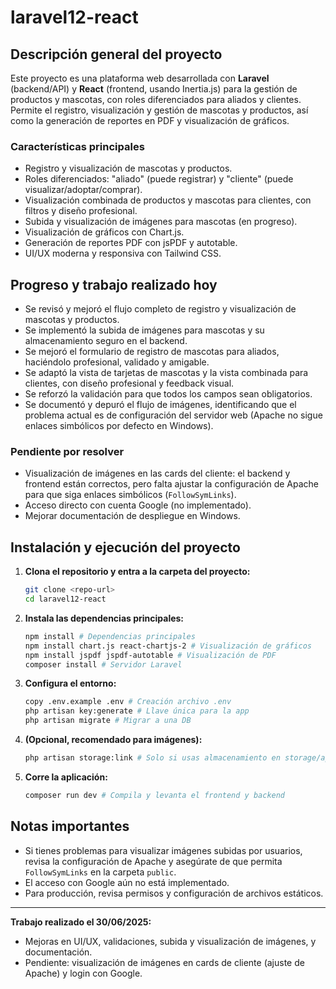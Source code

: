 # laravel12-react

## Descripción general del proyecto

Este proyecto es una plataforma web desarrollada con **Laravel** (backend/API) y **React** (frontend, usando Inertia.js) para la gestión de productos y mascotas, con roles diferenciados para aliados y clientes. Permite el registro, visualización y gestión de mascotas y productos, así como la generación de reportes en PDF y visualización de gráficos.

### Características principales
- Registro y visualización de mascotas y productos.
- Roles diferenciados: "aliado" (puede registrar) y "cliente" (puede visualizar/adoptar/comprar).
- Visualización combinada de productos y mascotas para clientes, con filtros y diseño profesional.
- Subida y visualización de imágenes para mascotas (en progreso).
- Visualización de gráficos con Chart.js.
- Generación de reportes PDF con jsPDF y autotable.
- UI/UX moderna y responsiva con Tailwind CSS.

## Progreso y trabajo realizado hoy

- Se revisó y mejoró el flujo completo de registro y visualización de mascotas y productos.
- Se implementó la subida de imágenes para mascotas y su almacenamiento seguro en el backend.
- Se mejoró el formulario de registro de mascotas para aliados, haciéndolo profesional, validado y amigable.
- Se adaptó la vista de tarjetas de mascotas y la vista combinada para clientes, con diseño profesional y feedback visual.
- Se reforzó la validación para que todos los campos sean obligatorios.
- Se documentó y depuró el flujo de imágenes, identificando que el problema actual es de configuración del servidor web (Apache no sigue enlaces simbólicos por defecto en Windows).

### Pendiente por resolver
- Visualización de imágenes en las cards del cliente: el backend y frontend están correctos, pero falta ajustar la configuración de Apache para que siga enlaces simbólicos (`FollowSymLinks`).
- Acceso directo con cuenta Google (no implementado).
- Mejorar documentación de despliegue en Windows.

## Instalación y ejecución del proyecto

1. **Clona el repositorio y entra a la carpeta del proyecto:**
   ```bash
   git clone <repo-url>
   cd laravel12-react
   ```
2. **Instala las dependencias principales:**
   ```bash
   npm install # Dependencias principales
   npm install chart.js react-chartjs-2 # Visualización de gráficos
   npm install jspdf jspdf-autotable # Visualización de PDF
   composer install # Servidor Laravel
   ```
3. **Configura el entorno:**
   ```bash
   copy .env.example .env # Creación archivo .env
   php artisan key:generate # Llave única para la app
   php artisan migrate # Migrar a una DB
   ```
4. **(Opcional, recomendado para imágenes):**
   ```bash
   php artisan storage:link # Solo si usas almacenamiento en storage/app/public
   ```
5. **Corre la aplicación:**
   ```bash
   composer run dev # Compila y levanta el frontend y backend
   ```

## Notas importantes
- Si tienes problemas para visualizar imágenes subidas por usuarios, revisa la configuración de Apache y asegúrate de que permita `FollowSymLinks` en la carpeta `public`.
- El acceso con Google aún no está implementado.
- Para producción, revisa permisos y configuración de archivos estáticos.

---

**Trabajo realizado el 30/06/2025:**
- Mejoras en UI/UX, validaciones, subida y visualización de imágenes, y documentación.
- Pendiente: visualización de imágenes en cards de cliente (ajuste de Apache) y login con Google.

